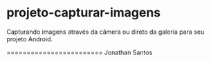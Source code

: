 projeto-capturar-imagens
========================

Capturando imagens através da câmera ou direto da galeria para seu projeto Android.

========================
Jonathan Santos